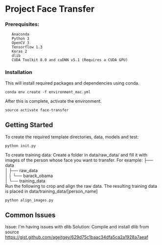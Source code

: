 # Project Face Transfer

### Prerequisites:
 
 ```
    Anaconda
    Python 3
    OpenCV 3
    Tensorflow 1.3
    Keras 2
    dlib    
    CUDA Toolkit 8.0 and cuDNN v5.1 (Requires a CUDA GPU)
```
 
### Installation

This will install required packages and dependencies using conda.
```
conda env create -f environment_mac.yml
```
After this is complete, activate the environment.
```
source activate face-transfer
```
## Getting Started

To create the required template directories, data, models and test:
```
python init.py
```

To create training data:
Create a folder in data/raw_data/ and fill it with images of the person whose face you want to transfer. For example:
├── data  
│   ├── raw_data  
│   │   └── barack_obama  
│   └── training_data  
Run the following to crop and align the raw data. The resulting training data is placed in data/training_data/[person_name]
```
python align_images.py
```

## Common Issues

Issue: I'm having issues with dlib
Solution: Compile and install dlib from source
https://gist.github.com/ageitgey/629d75c1baac34dfa5ca2a1928a7aeaf
